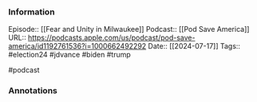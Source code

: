 ### Information

Episode:: [[Fear and Unity in Milwaukee]]
Podcast:: [[Pod Save America]]
URL:: https://podcasts.apple.com/us/podcast/pod-save-america/id1192761536?i=1000662492292
Date:: [[2024-07-17]]
Tags:: #election24 #jdvance #biden #trump 

#podcast


### Annotations

